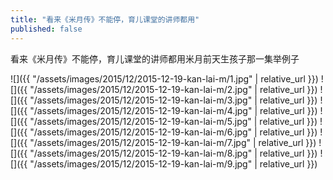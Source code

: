 ```yaml
---
title: "看来《米月传》不能停，育儿课堂的讲师都用"
published: false
---
```

看来《米月传》不能停，育儿课堂的讲师都用米月前天生孩子那一集举例子



![]({{ "/assets/images/2015/12/2015-12-19-kan-lai-m/1.jpg" | relative_url }})
![]({{ "/assets/images/2015/12/2015-12-19-kan-lai-m/2.jpg" | relative_url }})
![]({{ "/assets/images/2015/12/2015-12-19-kan-lai-m/3.jpg" | relative_url }})
![]({{ "/assets/images/2015/12/2015-12-19-kan-lai-m/4.jpg" | relative_url }})
![]({{ "/assets/images/2015/12/2015-12-19-kan-lai-m/5.jpg" | relative_url }})
![]({{ "/assets/images/2015/12/2015-12-19-kan-lai-m/6.jpg" | relative_url }})
![]({{ "/assets/images/2015/12/2015-12-19-kan-lai-m/7.jpg" | relative_url }})
![]({{ "/assets/images/2015/12/2015-12-19-kan-lai-m/8.jpg" | relative_url }})
![]({{ "/assets/images/2015/12/2015-12-19-kan-lai-m/9.jpg" | relative_url }})
